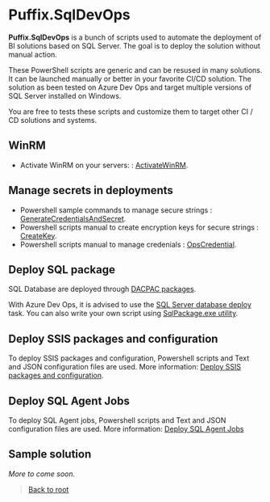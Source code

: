 # Puffix.SqlDevOps

**Puffix.SqlDevOps** is a bunch of scripts used to automate the deployment of BI solutions based on SQL Server. The goal is to deploy the solution without manual action.

These PowerShell scripts are generic and can be resused in many solutions. It can be launched manually or better in your favorite CI/CD solution.
The solution as been tested on Azure Dev Ops and target multiple versions of SQL Server installed on Windows.

You are free to tests these scripts and customize them to target other CI / CD solutions and systems.

## WinRM
* Activate WinRM on your servers: : [ActivateWinRM](https://github.com/EhRom/Puffix.SqlDevOps/blob/master/Deploy/WinRM/ActivateWinRM.md).

## Manage secrets in deployments
* Powershell sample commands to manage secure strings : [GenerateCredentialsAndSecret](https://github.com/EhRom/Puffix.SqlDevOps/blob/master/Deploy/Secrets/GenerateCredentialsAndSecret.md).
* Powershell scripts manual to create encryption keys for secure strings : [CreateKey](https://github.com/EhRom/Puffix.SqlDevOps/blob/master/Deploy/Secrets/CreateKey.md).
* Powershell scripts manual to manage credenials : [OpsCredential](https://github.com/EhRom/Puffix.SqlDevOps/blob/master/Deploy/Secrets/OpsCredentials.md).

## Deploy SQL package
SQL Database are deployed through [DACPAC packages](https://docs.microsoft.com/en-us/sql/relational-databases/data-tier-applications/data-tier-applications?view=sql-server-ver15).

With Azure Dev Ops, it is advised to use the [SQL Server database deploy](https://github.com/microsoft/azure-pipelines-tasks/blob/master/Tasks/SqlDacpacDeploymentOnMachineGroupV0/README.md) task. You can also write your own script using [SqlPackage.exe utility](https://docs.microsoft.com/en-us/sql/tools/sqlpackage/sqlpackage?view=sql-server-ver15).

## Deploy SSIS packages and configuration
To deploy SSIS packages and configuration, Powershell scripts and Text and JSON configuration files are used. More information: [Deploy SSIS packages and configuration](https://github.com/EhRom/Puffix.SqlDevOps/blob/master/Deploy/Ssis).

## Deploy SQL Agent Jobs
To deploy SQL Agent jobs, Powershell scripts and Text and JSON configuration files are used. More information: [Deploy SQL Agent Jobs](https://github.com/EhRom/Puffix.SqlDevOps/blob/master/Deploy/SqlAgentJobs) 

## Sample solution
*More to come soon.*


> [Back to root](https://github.com/EhRom/Puffix.SqlDevOps)